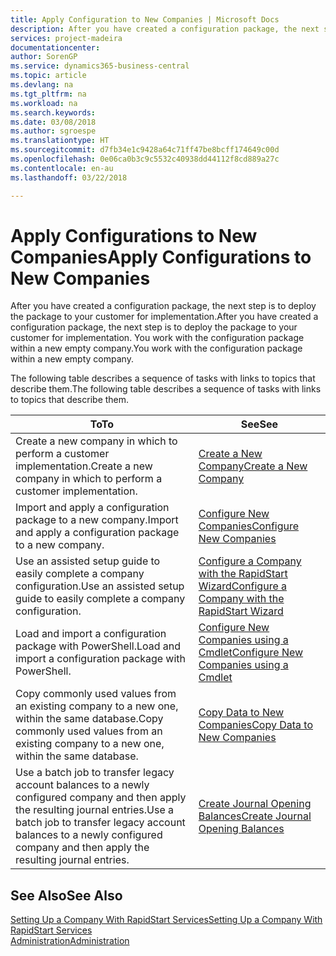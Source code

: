 ```yaml
---
title: Apply Configuration to New Companies | Microsoft Docs
description: After you have created a configuration package, the next step is to deploy the package to your customer for implementation. You use the configuration with a new empty company.
services: project-madeira
documentationcenter: 
author: SorenGP
ms.service: dynamics365-business-central
ms.topic: article
ms.devlang: na
ms.tgt_pltfrm: na
ms.workload: na
ms.search.keywords: 
ms.date: 03/08/2018
ms.author: sgroespe
ms.translationtype: HT
ms.sourcegitcommit: d7fb34e1c9428a64c71ff47be8bcff174649c00d
ms.openlocfilehash: 0e06ca0b3c9c5532c40938dd44112f8cd889a27c
ms.contentlocale: en-au
ms.lasthandoff: 03/22/2018

---
```

# <a name="apply-configurations-to-new-companies"></a><span data-ttu-id="8a60f-104">Apply Configurations to New Companies</span><span class="sxs-lookup"><span data-stu-id="8a60f-104">Apply Configurations to New Companies</span></span>
<span data-ttu-id="8a60f-105">After you have created a configuration package, the next step is to deploy the package to your customer for implementation.</span><span class="sxs-lookup"><span data-stu-id="8a60f-105">After you have created a configuration package, the next step is to deploy the package to your customer for implementation.</span></span> <span data-ttu-id="8a60f-106">You work with the configuration package within a new empty company.</span><span class="sxs-lookup"><span data-stu-id="8a60f-106">You work with the configuration package within a new empty company.</span></span>  

 <span data-ttu-id="8a60f-107">The following table describes a sequence of tasks with links to topics that describe them.</span><span class="sxs-lookup"><span data-stu-id="8a60f-107">The following table describes a sequence of tasks with links to topics that describe them.</span></span>

|<span data-ttu-id="8a60f-108">**To**</span><span class="sxs-lookup"><span data-stu-id="8a60f-108">**To**</span></span>|<span data-ttu-id="8a60f-109">**See**</span><span class="sxs-lookup"><span data-stu-id="8a60f-109">**See**</span></span>|  
|------------|-------------|  
|<span data-ttu-id="8a60f-110">Create a new company in which to perform a customer implementation.</span><span class="sxs-lookup"><span data-stu-id="8a60f-110">Create a new company in which to perform a customer implementation.</span></span>|[<span data-ttu-id="8a60f-111">Create a New Company</span><span class="sxs-lookup"><span data-stu-id="8a60f-111">Create a New Company</span></span>](admin-how-to-create-a-new-company.md)|  
|<span data-ttu-id="8a60f-112">Import and apply a configuration package to a new company.</span><span class="sxs-lookup"><span data-stu-id="8a60f-112">Import and apply a configuration package to a new company.</span></span>|[<span data-ttu-id="8a60f-113">Configure New Companies</span><span class="sxs-lookup"><span data-stu-id="8a60f-113">Configure New Companies</span></span>](admin-how-to-configure-new-companies.md)|  
|<span data-ttu-id="8a60f-114">Use an assisted setup guide to easily complete a company configuration.</span><span class="sxs-lookup"><span data-stu-id="8a60f-114">Use an assisted setup guide to easily complete a company configuration.</span></span>|[<span data-ttu-id="8a60f-115">Configure a Company with the RapidStart Wizard</span><span class="sxs-lookup"><span data-stu-id="8a60f-115">Configure a Company with the RapidStart Wizard</span></span>](admin-how-to-configure-a-company-with-the-rapidstart-wizard.md)|
|<span data-ttu-id="8a60f-116">Load and import a configuration package with PowerShell.</span><span class="sxs-lookup"><span data-stu-id="8a60f-116">Load and import a configuration package with PowerShell.</span></span>|[<span data-ttu-id="8a60f-117">Configure New Companies using a Cmdlet</span><span class="sxs-lookup"><span data-stu-id="8a60f-117">Configure New Companies using a Cmdlet</span></span>](admin-how-to-configure-new-companies-using-a-cmdlet.md)|
|<span data-ttu-id="8a60f-118">Copy commonly used values from an existing company to a new one, within the same database.</span><span class="sxs-lookup"><span data-stu-id="8a60f-118">Copy commonly used values from an existing company to a new one, within the same database.</span></span>|[<span data-ttu-id="8a60f-119">Copy Data to New Companies</span><span class="sxs-lookup"><span data-stu-id="8a60f-119">Copy Data to New Companies</span></span>](admin-how-to-copy-data-to-new-companies.md)|  
|<span data-ttu-id="8a60f-120">Use a batch job to transfer legacy account balances to a newly configured company and then apply the resulting journal entries.</span><span class="sxs-lookup"><span data-stu-id="8a60f-120">Use a batch job to transfer legacy account balances to a newly configured company and then apply the resulting journal entries.</span></span>|[<span data-ttu-id="8a60f-121">Create Journal Opening Balances</span><span class="sxs-lookup"><span data-stu-id="8a60f-121">Create Journal Opening Balances</span></span>](admin-how-to-create-journal-opening-balances.md)|  

## <a name="see-also"></a><span data-ttu-id="8a60f-122">See Also</span><span class="sxs-lookup"><span data-stu-id="8a60f-122">See Also</span></span>  
[<span data-ttu-id="8a60f-123">Setting Up a Company With RapidStart Services</span><span class="sxs-lookup"><span data-stu-id="8a60f-123">Setting Up a Company With RapidStart Services</span></span>](admin-set-up-a-company-with-rapidstart.md)  
[<span data-ttu-id="8a60f-124">Administration</span><span class="sxs-lookup"><span data-stu-id="8a60f-124">Administration</span></span>](admin-setup-and-administration.md)

